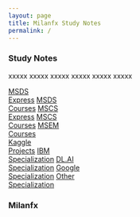 ```yaml
---
layout: page
title: Milanfx Study Notes
permalink: /
---
```


<h3>Study Notes</h3>

xxxxx xxxxx xxxxx xxxxx xxxxx xxxxx

<div>
  <a href="/01-MSDS-Express/" class="btn cour1">MSDS<br>Express</a>
  <a href="/02-MSDS-Courses/" class="btn cour2">MSDS<br>Courses</a>
  <a href="/03-MSCS-Express/" class="btn cour3">MSCS<br>Express</a>
  <a href="/04-MSCS-Courses/" class="btn cour4">MSCS<br>Courses</a>
  <a href="" class="btn cour5">MSEM<br>Courses</a>
</div>

<div>
  <a href="" class="btn cour1">Kaggle<br>Projects</a>
  <a href="" class="btn cour2">IBM   <br>Specialization</a>
  <a href="" class="btn cour3">DL.AI <br>Specialization</a>
  <a href="" class="btn cour4">Google<br>Specialization</a>
  <a href="" class="btn cour5">Other <br>Specialization</a>
</div>

<h3>Milanfx</h3>
